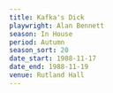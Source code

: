 ```yaml
---
title: Kafka's Dick
playwright: Alan Bennett
season: In House
period: Autumn
season_sort: 20
date_start: 1988-11-17
date_end: 1988-11-19
venue: Rutland Hall
---
```

